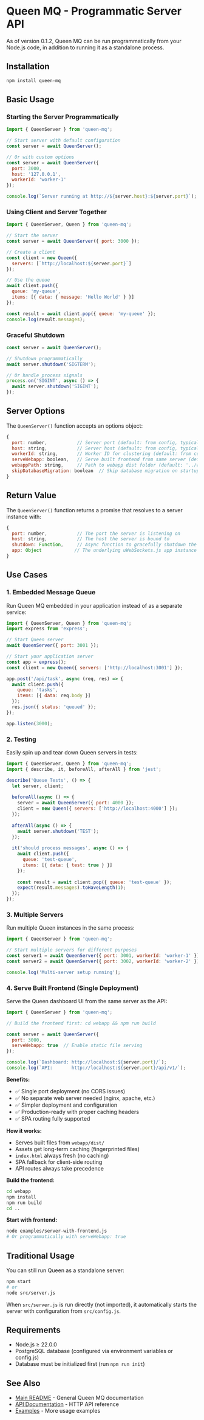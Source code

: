 # Queen MQ - Programmatic Server API

As of version 0.1.2, Queen MQ can be run programmatically from your Node.js code, in addition to running it as a standalone process.

## Installation

```bash
npm install queen-mq
```

## Basic Usage

### Starting the Server Programmatically

```javascript
import { QueenServer } from 'queen-mq';

// Start server with default configuration
const server = await QueenServer();

// Or with custom options
const server = await QueenServer({
  port: 3000,
  host: '127.0.0.1',
  workerId: 'worker-1'
});

console.log(`Server running at http://${server.host}:${server.port}`);
```

### Using Client and Server Together

```javascript
import { QueenServer, Queen } from 'queen-mq';

// Start the server
const server = await QueenServer({ port: 3000 });

// Create a client
const client = new Queen({
  servers: [`http://localhost:${server.port}`]
});

// Use the queue
await client.push({
  queue: 'my-queue',
  items: [{ data: { message: 'Hello World' } }]
});

const result = await client.pop({ queue: 'my-queue' });
console.log(result.messages);
```

### Graceful Shutdown

```javascript
const server = await QueenServer();

// Shutdown programmatically
await server.shutdown('SIGTERM');

// Or handle process signals
process.on('SIGINT', async () => {
  await server.shutdown('SIGINT');
});
```

## Server Options

The `QueenServer()` function accepts an options object:

```javascript
{
  port: number,           // Server port (default: from config, typically 3000)
  host: string,           // Server host (default: from config, typically '127.0.0.1')
  workerId: string,       // Worker ID for clustering (default: from config)
  serveWebapp: boolean,   // Serve built frontend from same server (default: false)
  webappPath: string,     // Path to webapp dist folder (default: '../webapp/dist')
  skipDatabaseMigration: boolean  // Skip database migration on startup (default: false)
}
```

## Return Value

The `QueenServer()` function returns a promise that resolves to a server instance with:

```javascript
{
  port: number,           // The port the server is listening on
  host: string,           // The host the server is bound to
  shutdown: Function,     // Async function to gracefully shutdown the server
  app: Object            // The underlying uWebSockets.js app instance
}
```

## Use Cases

### 1. Embedded Message Queue

Run Queen MQ embedded in your application instead of as a separate service:

```javascript
import { QueenServer, Queen } from 'queen-mq';
import express from 'express';

// Start Queen server
await QueenServer({ port: 3001 });

// Start your application server
const app = express();
const client = new Queen({ servers: ['http://localhost:3001'] });

app.post('/api/task', async (req, res) => {
  await client.push({
    queue: 'tasks',
    items: [{ data: req.body }]
  });
  res.json({ status: 'queued' });
});

app.listen(3000);
```

### 2. Testing

Easily spin up and tear down Queen servers in tests:

```javascript
import { QueenServer, Queen } from 'queen-mq';
import { describe, it, beforeAll, afterAll } from 'jest';

describe('Queue Tests', () => {
  let server, client;
  
  beforeAll(async () => {
    server = await QueenServer({ port: 4000 });
    client = new Queen({ servers: ['http://localhost:4000'] });
  });
  
  afterAll(async () => {
    await server.shutdown('TEST');
  });
  
  it('should process messages', async () => {
    await client.push({
      queue: 'test-queue',
      items: [{ data: { test: true } }]
    });
    
    const result = await client.pop({ queue: 'test-queue' });
    expect(result.messages).toHaveLength(1);
  });
});
```

### 3. Multiple Servers

Run multiple Queen instances in the same process:

```javascript
import { QueenServer } from 'queen-mq';

// Start multiple servers for different purposes
const server1 = await QueenServer({ port: 3001, workerId: 'worker-1' });
const server2 = await QueenServer({ port: 3002, workerId: 'worker-2' });

console.log('Multi-server setup running');
```

### 4. Serve Built Frontend (Single Deployment)

Serve the Queen dashboard UI from the same server as the API:

```javascript
import { QueenServer } from 'queen-mq';

// Build the frontend first: cd webapp && npm run build

const server = await QueenServer({
  port: 3000,
  serveWebapp: true  // Enable static file serving
});

console.log(`Dashboard: http://localhost:${server.port}/`);
console.log(`API:       http://localhost:${server.port}/api/v1/`);
```

**Benefits:**
- ✅ Single port deployment (no CORS issues)
- ✅ No separate web server needed (nginx, apache, etc.)
- ✅ Simpler deployment and configuration
- ✅ Production-ready with proper caching headers
- ✅ SPA routing fully supported

**How it works:**
- Serves built files from `webapp/dist/`
- Assets get long-term caching (fingerprinted files)
- `index.html` always fresh (no caching)
- SPA fallback for client-side routing
- API routes always take precedence

**Build the frontend:**
```bash
cd webapp
npm install
npm run build
cd ..
```

**Start with frontend:**
```bash
node examples/server-with-frontend.js
# Or programmatically with serveWebapp: true
```

## Traditional Usage

You can still run Queen as a standalone server:

```bash
npm start
# or
node src/server.js
```

When `src/server.js` is run directly (not imported), it automatically starts the server with configuration from `src/config.js`.

## Requirements

- Node.js ≥ 22.0.0
- PostgreSQL database (configured via environment variables or config.js)
- Database must be initialized first (run `npm run init`)

## See Also

- [Main README](./README.md) - General Queen MQ documentation
- [API Documentation](./API.md) - HTTP API reference
- [Examples](./examples/) - More usage examples

